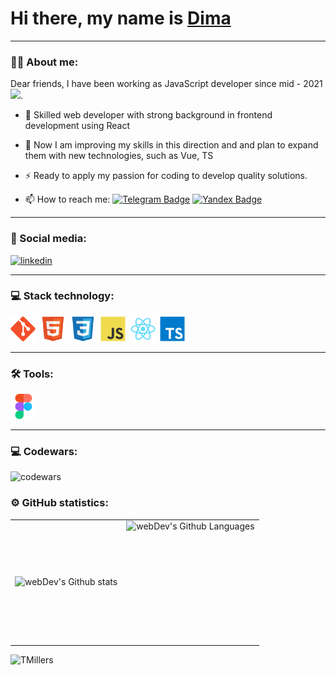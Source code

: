 # Hi there, my name is <a href="https://github.com/TMillers" target="_blank">Dima</a> 

---

### :man_technologist: About me:

Dear friends, I have been working as JavaScript developer since mid - 2021<img src="https://media.giphy.com/media/WUlplcMpOCEmTGBtBW/giphy.gif" width="30px">.

- :telescope: Skilled web developer with strong background in frontend development using React

- :seedling: Now I am improving my skills in this direction and and plan to expand them with new technologies, such as Vue, TS

- :zap: Ready to apply my passion for coding to develop quality solutions.

- :mailbox: How to reach me: [![Telegram Badge](https://img.shields.io/badge/-Telegram-blue?style=flat&logo=Telegram&logoColor=white)](https://t.me/stack_space) [![Yandex Badge](https://img.shields.io/badge/-Yandex.mail-red?style=flat&logo=Yandex&logoColor=white)](mailto:melnikod.d.job@yandex.ru)

---

### 🤝 Social media:

  <div id="badges">
    <a href="https://www.linkedin.com/in/dmitriy-melnikov" target="_blank">
      <img src="https://cdn-icons-png.flaticon.com/512/2504/2504799.png" width="40" height="40" alt="linkedin" />
    </a>
    
  </div>

---

### 💻 Stack technology:

<div>
  <img src="https://github.com/devicons/devicon/blob/master/icons/git/git-original.svg" title="git" alt="git" width="40" height="40"/>&nbsp
  <img src="https://github.com/devicons/devicon/blob/master/icons/html5/html5-original.svg" title="html5" alt="html5" width="40" height="40"/>&nbsp
  <img src="https://github.com/devicons/devicon/blob/master/icons/css3/css3-original.svg" title="css" alt="css" width="40" height="40"/>&nbsp
  <img src="https://github.com/devicons/devicon/blob/master/icons/javascript/javascript-original.svg" title="javascript" alt="javascript" width="40" height="40"/>&nbsp
  <img src="https://github.com/devicons/devicon/blob/master/icons/react/react-original.svg" title="reactjs" alt="reactjs" width="40" height="40"/>&nbsp
	<img src="https://github.com/devicons/devicon/blob/master/icons/typescript/typescript-original.svg" title="reactjs" alt="reactjs" width="40" height="40"/>&nbsp
  
</div>

---

### 🛠 Tools:

<div>
  <img src="https://github.com/devicons/devicon/blob/master/icons/figma/figma-original.svg" title="figma" alt="figma" width="40" height="40"/>&nbsp;
</div>

---

### 💻 Codewars:

![codewars](https://www.codewars.com/users/themillers/badges/large)

### ⚙️ GitHub statistics:

<table>
  <tr>
    <td>
      <img align="left" src="http://github-readme-streak-stats.herokuapp.com?user=TMillers&theme=dark&background=000000" alt="webDev's Github stats" />
    </td>
    <td>
      <img height="195px" align="right" alt="webDev's Github Languages" src="https://github-readme-stats-sigma-five.vercel.app/api/top-langs/?username=TMillers&layout=compact&theme=vision-friendly-dark" />
    </td>
  </tr>
 
</table>
 <p align="left"> <img src="https://komarev.com/ghpvc/?username=TMillers&label=Profile%20views&color=0e75b6&style=flat" alt="TMillers" /> </p>
